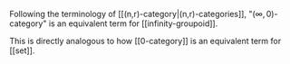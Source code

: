 
Following the terminology of [[(n,r)-category|(n,r)-categories]], "$(\infty,0)$-category" is an equivalent term for [[infinity-groupoid]].

This is directly analogous to how [[0-category]] is an equivalent term for [[set]].